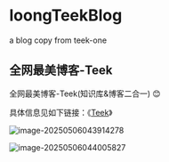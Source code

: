 # loongTeekBlog
a blog copy from teek-one 


## 全网最美博客-Teek

全网最美博客-Teek(知识库&博客二合一) 😊

具体信息见如下链接：《[Teek](https://onedayxyy.cn/teek)》

![image-20250506043914278](https://onedayxyy.cn/images/image-20250506043914278.png)

![image-20250506044005827](https://onedayxyy.cn/images/image-20250506044005827.png)

